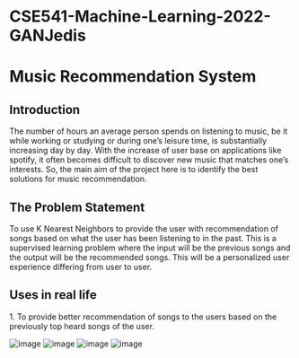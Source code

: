 # CSE541-Machine-Learning-2022-GANJedis


<h1>Music Recommendation System</h1>


<h2>Introduction</h2>
The number of hours an average person spends on listening to music, be it while working or studying or during one’s leisure time, is substantially increasing day by day. With the increase of user base on applications like spotify, it often becomes difficult to discover new music that matches one’s interests. So, the main aim of the project here is to identify the best solutions for music recommendation.

<h2>The Problem Statement</h2>
To use K Nearest Neighbors to provide the user with recommendation of songs based on what the user has been listening to in the past. This is a supervised learning problem where the input will be the previous songs and the output will be the recommended songs. This will be a personalized user experience differing from user to user. 

<h2>Uses in real life</h2>
1. To provide better recommendation of songs to the users based on the previously top heard songs of the user. 

![image](https://user-images.githubusercontent.com/88042019/164972498-ae2775d5-fb20-4177-88d7-237464f5b8e1.png)
![image](https://user-images.githubusercontent.com/88042019/164972501-3f41b773-0185-4b0c-8720-d3c90d66de22.png)
![image](https://user-images.githubusercontent.com/88042019/164972504-af7baa90-c8b9-4994-b093-f5912f006c7c.png)
![image](https://user-images.githubusercontent.com/88042019/164972507-8d66dada-83af-4c7f-9c83-544c1c95d107.png)
